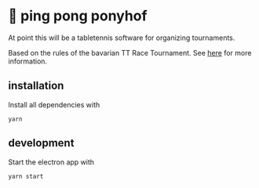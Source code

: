 # 🏓 ping pong ponyhof

At point this will be a tabletennis software for organizing tournaments.

Based on the rules of the bavarian TT Race Tournament. See [here](https://www.bttv.de/) for more information.

## installation

Install all dependencies with

```
yarn
```

## development

Start the electron app with

```
yarn start
```
